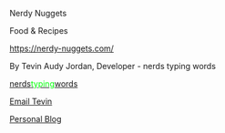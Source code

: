 Nerdy Nuggets

Food & Recipes

https://nerdy-nuggets.com/

By Tevin Audy Jordan, Developer - nerds typing words

[nerds<span style="color:#03ff09">typing</span>words](https://www.nrdstypngwrds/com/)

[Email Tevin](ntw@nrdstypngwrds.com)

[Personal Blog](https://tevnology.netlify.app/)